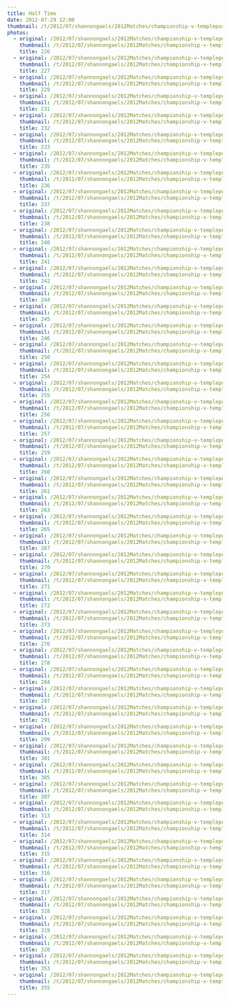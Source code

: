 ```yaml
---
title: Half Time
date: 2012-07-29 12:00
thumbnail: /t/2012/07/shannongaels/2012Matches/championship-v-templeport/half-time/226.jpg
photos:
  - original: /2012/07/shannongaels/2012Matches/championship-v-templeport/half-time/226.jpg
    thumbnail: /t/2012/07/shannongaels/2012Matches/championship-v-templeport/half-time/226.jpg
    title: 226
  - original: /2012/07/shannongaels/2012Matches/championship-v-templeport/half-time/227.jpg
    thumbnail: /t/2012/07/shannongaels/2012Matches/championship-v-templeport/half-time/227.jpg
    title: 227
  - original: /2012/07/shannongaels/2012Matches/championship-v-templeport/half-time/229.jpg
    thumbnail: /t/2012/07/shannongaels/2012Matches/championship-v-templeport/half-time/229.jpg
    title: 229
  - original: /2012/07/shannongaels/2012Matches/championship-v-templeport/half-time/231.jpg
    thumbnail: /t/2012/07/shannongaels/2012Matches/championship-v-templeport/half-time/231.jpg
    title: 231
  - original: /2012/07/shannongaels/2012Matches/championship-v-templeport/half-time/232.jpg
    thumbnail: /t/2012/07/shannongaels/2012Matches/championship-v-templeport/half-time/232.jpg
    title: 232
  - original: /2012/07/shannongaels/2012Matches/championship-v-templeport/half-time/233.jpg
    thumbnail: /t/2012/07/shannongaels/2012Matches/championship-v-templeport/half-time/233.jpg
    title: 233
  - original: /2012/07/shannongaels/2012Matches/championship-v-templeport/half-time/235.jpg
    thumbnail: /t/2012/07/shannongaels/2012Matches/championship-v-templeport/half-time/235.jpg
    title: 235
  - original: /2012/07/shannongaels/2012Matches/championship-v-templeport/half-time/236.jpg
    thumbnail: /t/2012/07/shannongaels/2012Matches/championship-v-templeport/half-time/236.jpg
    title: 236
  - original: /2012/07/shannongaels/2012Matches/championship-v-templeport/half-time/237.jpg
    thumbnail: /t/2012/07/shannongaels/2012Matches/championship-v-templeport/half-time/237.jpg
    title: 237
  - original: /2012/07/shannongaels/2012Matches/championship-v-templeport/half-time/238.jpg
    thumbnail: /t/2012/07/shannongaels/2012Matches/championship-v-templeport/half-time/238.jpg
    title: 238
  - original: /2012/07/shannongaels/2012Matches/championship-v-templeport/half-time/240.jpg
    thumbnail: /t/2012/07/shannongaels/2012Matches/championship-v-templeport/half-time/240.jpg
    title: 240
  - original: /2012/07/shannongaels/2012Matches/championship-v-templeport/half-time/241.jpg
    thumbnail: /t/2012/07/shannongaels/2012Matches/championship-v-templeport/half-time/241.jpg
    title: 241
  - original: /2012/07/shannongaels/2012Matches/championship-v-templeport/half-time/242.jpg
    thumbnail: /t/2012/07/shannongaels/2012Matches/championship-v-templeport/half-time/242.jpg
    title: 242
  - original: /2012/07/shannongaels/2012Matches/championship-v-templeport/half-time/244.jpg
    thumbnail: /t/2012/07/shannongaels/2012Matches/championship-v-templeport/half-time/244.jpg
    title: 244
  - original: /2012/07/shannongaels/2012Matches/championship-v-templeport/half-time/245.jpg
    thumbnail: /t/2012/07/shannongaels/2012Matches/championship-v-templeport/half-time/245.jpg
    title: 245
  - original: /2012/07/shannongaels/2012Matches/championship-v-templeport/half-time/246.jpg
    thumbnail: /t/2012/07/shannongaels/2012Matches/championship-v-templeport/half-time/246.jpg
    title: 246
  - original: /2012/07/shannongaels/2012Matches/championship-v-templeport/half-time/250.jpg
    thumbnail: /t/2012/07/shannongaels/2012Matches/championship-v-templeport/half-time/250.jpg
    title: 250
  - original: /2012/07/shannongaels/2012Matches/championship-v-templeport/half-time/254.jpg
    thumbnail: /t/2012/07/shannongaels/2012Matches/championship-v-templeport/half-time/254.jpg
    title: 254
  - original: /2012/07/shannongaels/2012Matches/championship-v-templeport/half-time/255.jpg
    thumbnail: /t/2012/07/shannongaels/2012Matches/championship-v-templeport/half-time/255.jpg
    title: 255
  - original: /2012/07/shannongaels/2012Matches/championship-v-templeport/half-time/256.jpg
    thumbnail: /t/2012/07/shannongaels/2012Matches/championship-v-templeport/half-time/256.jpg
    title: 256
  - original: /2012/07/shannongaels/2012Matches/championship-v-templeport/half-time/257.jpg
    thumbnail: /t/2012/07/shannongaels/2012Matches/championship-v-templeport/half-time/257.jpg
    title: 257
  - original: /2012/07/shannongaels/2012Matches/championship-v-templeport/half-time/259.jpg
    thumbnail: /t/2012/07/shannongaels/2012Matches/championship-v-templeport/half-time/259.jpg
    title: 259
  - original: /2012/07/shannongaels/2012Matches/championship-v-templeport/half-time/260.jpg
    thumbnail: /t/2012/07/shannongaels/2012Matches/championship-v-templeport/half-time/260.jpg
    title: 260
  - original: /2012/07/shannongaels/2012Matches/championship-v-templeport/half-time/261.jpg
    thumbnail: /t/2012/07/shannongaels/2012Matches/championship-v-templeport/half-time/261.jpg
    title: 261
  - original: /2012/07/shannongaels/2012Matches/championship-v-templeport/half-time/263.jpg
    thumbnail: /t/2012/07/shannongaels/2012Matches/championship-v-templeport/half-time/263.jpg
    title: 263
  - original: /2012/07/shannongaels/2012Matches/championship-v-templeport/half-time/265.jpg
    thumbnail: /t/2012/07/shannongaels/2012Matches/championship-v-templeport/half-time/265.jpg
    title: 265
  - original: /2012/07/shannongaels/2012Matches/championship-v-templeport/half-time/267.jpg
    thumbnail: /t/2012/07/shannongaels/2012Matches/championship-v-templeport/half-time/267.jpg
    title: 267
  - original: /2012/07/shannongaels/2012Matches/championship-v-templeport/half-time/270.jpg
    thumbnail: /t/2012/07/shannongaels/2012Matches/championship-v-templeport/half-time/270.jpg
    title: 270
  - original: /2012/07/shannongaels/2012Matches/championship-v-templeport/half-time/271.jpg
    thumbnail: /t/2012/07/shannongaels/2012Matches/championship-v-templeport/half-time/271.jpg
    title: 271
  - original: /2012/07/shannongaels/2012Matches/championship-v-templeport/half-time/272.jpg
    thumbnail: /t/2012/07/shannongaels/2012Matches/championship-v-templeport/half-time/272.jpg
    title: 272
  - original: /2012/07/shannongaels/2012Matches/championship-v-templeport/half-time/273.jpg
    thumbnail: /t/2012/07/shannongaels/2012Matches/championship-v-templeport/half-time/273.jpg
    title: 273
  - original: /2012/07/shannongaels/2012Matches/championship-v-templeport/half-time/276.jpg
    thumbnail: /t/2012/07/shannongaels/2012Matches/championship-v-templeport/half-time/276.jpg
    title: 276
  - original: /2012/07/shannongaels/2012Matches/championship-v-templeport/half-time/278.jpg
    thumbnail: /t/2012/07/shannongaels/2012Matches/championship-v-templeport/half-time/278.jpg
    title: 278
  - original: /2012/07/shannongaels/2012Matches/championship-v-templeport/half-time/284.jpg
    thumbnail: /t/2012/07/shannongaels/2012Matches/championship-v-templeport/half-time/284.jpg
    title: 284
  - original: /2012/07/shannongaels/2012Matches/championship-v-templeport/half-time/287.jpg
    thumbnail: /t/2012/07/shannongaels/2012Matches/championship-v-templeport/half-time/287.jpg
    title: 287
  - original: /2012/07/shannongaels/2012Matches/championship-v-templeport/half-time/291.jpg
    thumbnail: /t/2012/07/shannongaels/2012Matches/championship-v-templeport/half-time/291.jpg
    title: 291
  - original: /2012/07/shannongaels/2012Matches/championship-v-templeport/half-time/299.jpg
    thumbnail: /t/2012/07/shannongaels/2012Matches/championship-v-templeport/half-time/299.jpg
    title: 299
  - original: /2012/07/shannongaels/2012Matches/championship-v-templeport/half-time/301.jpg
    thumbnail: /t/2012/07/shannongaels/2012Matches/championship-v-templeport/half-time/301.jpg
    title: 301
  - original: /2012/07/shannongaels/2012Matches/championship-v-templeport/half-time/305.jpg
    thumbnail: /t/2012/07/shannongaels/2012Matches/championship-v-templeport/half-time/305.jpg
    title: 305
  - original: /2012/07/shannongaels/2012Matches/championship-v-templeport/half-time/307.jpg
    thumbnail: /t/2012/07/shannongaels/2012Matches/championship-v-templeport/half-time/307.jpg
    title: 307
  - original: /2012/07/shannongaels/2012Matches/championship-v-templeport/half-time/313.jpg
    thumbnail: /t/2012/07/shannongaels/2012Matches/championship-v-templeport/half-time/313.jpg
    title: 313
  - original: /2012/07/shannongaels/2012Matches/championship-v-templeport/half-time/314.jpg
    thumbnail: /t/2012/07/shannongaels/2012Matches/championship-v-templeport/half-time/314.jpg
    title: 314
  - original: /2012/07/shannongaels/2012Matches/championship-v-templeport/half-time/315.jpg
    thumbnail: /t/2012/07/shannongaels/2012Matches/championship-v-templeport/half-time/315.jpg
    title: 315
  - original: /2012/07/shannongaels/2012Matches/championship-v-templeport/half-time/316.jpg
    thumbnail: /t/2012/07/shannongaels/2012Matches/championship-v-templeport/half-time/316.jpg
    title: 316
  - original: /2012/07/shannongaels/2012Matches/championship-v-templeport/half-time/317.jpg
    thumbnail: /t/2012/07/shannongaels/2012Matches/championship-v-templeport/half-time/317.jpg
    title: 317
  - original: /2012/07/shannongaels/2012Matches/championship-v-templeport/half-time/318.jpg
    thumbnail: /t/2012/07/shannongaels/2012Matches/championship-v-templeport/half-time/318.jpg
    title: 318
  - original: /2012/07/shannongaels/2012Matches/championship-v-templeport/half-time/319.jpg
    thumbnail: /t/2012/07/shannongaels/2012Matches/championship-v-templeport/half-time/319.jpg
    title: 319
  - original: /2012/07/shannongaels/2012Matches/championship-v-templeport/half-time/320.jpg
    thumbnail: /t/2012/07/shannongaels/2012Matches/championship-v-templeport/half-time/320.jpg
    title: 320
  - original: /2012/07/shannongaels/2012Matches/championship-v-templeport/half-time/353.jpg
    thumbnail: /t/2012/07/shannongaels/2012Matches/championship-v-templeport/half-time/353.jpg
    title: 353
  - original: /2012/07/shannongaels/2012Matches/championship-v-templeport/half-time/355.jpg
    thumbnail: /t/2012/07/shannongaels/2012Matches/championship-v-templeport/half-time/355.jpg
    title: 355
---
```

